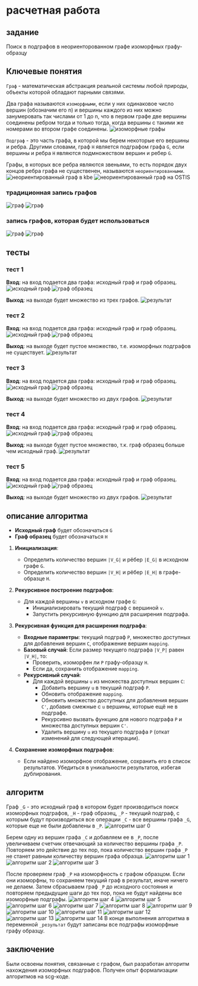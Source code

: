 # расчетная работа

## задание

Поиск в подграфов в неориенторованном графе изоморфных графу-образцу

## Ключевые понятия

`Граф` - математическая абстракция реальной системы любой природы, объекты которой обладают парными связями. 

Два графа называются `изоморфными`, если у них одинаковое число вершин (обозначим его n) и вершины каждого из них можно занумеровать так числами от 1 до n, что в первом графе две вершины соединены ребром тогда и только тогда, когда вершины с такими же номерами во втором графе соединены.
![изоморфные графы](imgs/isomorphic_graphs.png)

`Подграф` - это часть графа, в которой мы берем некоторые его вершины и ребра. Другими словами, граф `H` является подграфом графа `G`, если вершины и ребра `H` являются подмножеством вершин и ребер `G`.

Графы, в которых все ребра являются звеньями, то есть порядок двух концов ребра графа не существенен, называются `неориентированными`. 
![неориентированный граф в kbe](imgs/undirected_graph_kbe.png)
![неориентированный граф на OSTIS](imgs/undirected_graph_OSTIS.png)

### традиционная запись графов
![граф](imgs/graph_view1_kbe.png)
![граф](imgs/graph_view1_OSTIS.png)

### запись графов, которая будет использоваться
![граф](imgs/graph_view2_kbe.png)
![граф](imgs/graph_view2_OSTIS.png)


## тесты

### тест 1
**Вход**: на вход подается два графа: исходный граф и граф образец.
![исходный граф](imgs/graph1_inp1.png)
![граф образец](imgs/graph1_inp2.png)

**Выход**: на выходе будет множество из трех графов.
![результат](imgs/graph1_out.png)

### тест 2
**Вход**: на вход подается два графа: исходный граф и граф образец.
![исходный граф](imgs/graph2_inp1.png)
![граф образец](imgs/graph2_inp2.png)

**Выход**: на выходе будет пустое множество, т.е. изоморфных подграфов не существует.
![результат](imgs/graph2_out.png)

### тест 3
**Вход**: на вход подается два графа: исходный граф и граф образец.
![исходный граф](imgs/graph3_inp1.png)
![граф образец](imgs/graph3_inp2.png)

**Выход**: на выходе будет множество из двух графов.
![результат](imgs/graph3_out.png)

### тест 4
**Вход**: на вход подается два графа: исходный граф и граф образец.
![исходный граф](imgs/graph4_inp1.png)
![граф образец](imgs/graph4_inp2.png)

**Выход**: на выходе будет пустое множество, т.к. граф образец больше чем исходный граф.
![результат](imgs/graph4_out.png)

### тест 5
**Вход**: на вход подается два графа: исходный граф и граф образец.
![исходный граф](imgs/graph5_inp1.png)
![граф образец](imgs/graph5_inp2.png)

**Выход**: на выходе будет множество из двух графов.
![результат](imgs/graph5_out.png)


## описание алгоритма

- **Исходный граф** будет обозначаться `G`
- **Граф образец** будет обозначаться `H`

1. **Инициализация**:
    - Определить количество вершин `|V_G|` и рёбер `|E_G|` в исходном графе `G`.
    - Определить количество вершин `|V_H|` и рёбер `|E_H|` в графе-образце `H`.

2. **Рекурсивное построение подграфов**:
    - Для каждой вершины `v` в исходном графе `G`:
        - Инициализировать текущий подграф с вершиной `v`.
        - Запустить рекурсивную функцию для расширения подграфа.

3. **Рекурсивная функция для расширения подграфа**:
    - **Входные параметры**: текущий подграф `P`, множество доступных для добавления вершин `C`, отображение вершин `mapping`.
    - **Базовый случай**: Если размер текущего подграфа `|V_P|` равен `|V_H|`, то:
        - Проверить, изоморфен ли `P` графу-образцу `H`.
        - Если да, сохранить отображение `mapping`.
    - **Рекурсивный случай**:
        - Для каждой вершины `u` из множества доступных вершин `C`:
            - Добавить вершину `u` в текущий подграф `P`.
            - Обновить отображение `mapping`.
            - Обновить множество доступных для добавления вершин `C'`, добавив смежные с `u` вершины, которые ещё не в подграфе.
            - Рекурсивно вызвать функцию для нового подграфа `P` и множества доступных вершин `C'`.
            - Удалить вершину `u` из текущего подграфа `P` (откат изменений для следующей итерации).

4. **Сохранение изоморфных подграфов**:
    - Если найдено изоморфное отображение, сохранить его в список результатов. Убедиться в уникальности результатов, избегая дублирования.

## алгоритм

Граф `_G` - это исходный граф в котором будет производиться поиск изоморфных подграфов, `_H` - граф образец, `_P` - текущий подграф, с которым будут производиться все операции `_C` - все вершины графа `_G`, которые еще не были добавлены в `_P`.
![алгоритм шаг 0](imgs/algo_step0.png)

Берем одну из вершин графа `_C` и добавляем ее в `_P`, после увеличиваем счетчик отвечающий за количество вершины графа `_P`. Повторяем это действие до тех пор, пока количество вершин графа `_P` не станет равным количеству вершин графа образца.
![алгоритм шаг 1](imgs/algo_step1.png)
![алгоритм шаг 2](imgs/algo_step2.png)
![алгоритм шаг 3](imgs/algo_step3.png)

После проверяем граф `_P` на изоморфность с графом образцом. Если они изоморфны, то сохраняем текущий граф в результат, иначе ничего не делаем. Затем сбрасываем граф `_P` до исходного состояния и повторяем предыдущие шаги до тех пор, пока не будут найдены все изоморфные подграфы.
![алгоритм шаг 4](imgs/algo_step4.png)
![алгоритм шаг 5](imgs/algo_step5.png)
![алгоритм шаг 6](imgs/algo_step6.png)
![алгоритм шаг 7](imgs/algo_step7.png)
![алгоритм шаг 8](imgs/algo_step8.png)
![алгоритм шаг 9](imgs/algo_step9.png)
![алгоритм шаг 10](imgs/algo_step10.png)
![алгоритм шаг 11](imgs/algo_step11.png)
![алгоритм шаг 12](imgs/algo_step12.png)
![алгоритм шаг 13](imgs/algo_step13.png)
![алгоритм шаг 14](imgs/algo_step14.png)
В конце выполнения алгоритма в переменной `_результат` будут записаны все подграфы изоморфные графу образцу.

## заключение

Были освоены понятия, связанные с графом, был разработан алгоритм нахождения изоморфных подграфов. Получен опыт формализации алгоритмов на scg-коде.
